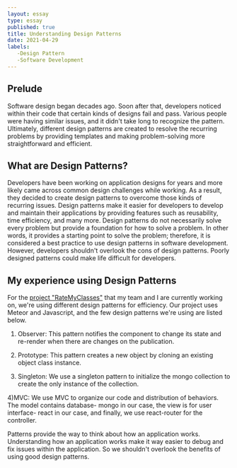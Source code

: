 ```yaml
---
layout: essay
type: essay
published: true
title: Understanding Design Patterns
date: 2021-04-29
labels:
   -Design Pattern
   -Software Development
---
```



## Prelude
Software design began decades ago. Soon after that, developers noticed within their code that certain kinds of designs fail and pass.  Various people were having similar issues, and it didn't take long to recognize the pattern. Ultimately, different design patterns are created to resolve the recurring problems by providing templates and making problem-solving more straightforward and efficient. 

## What are Design Patterns?  
Developers have been working on application designs for years and more likely came across common design challenges while working. As a result, they decided to create design patterns to overcome those kinds of recurring issues. Design patterns make it easier for developers to develop and maintain their applications by providing features such as reusability, time efficiency, and many more. Design patterns do not necessarily solve every problem but provide a foundation for how to solve a problem. In other words, it provides a starting point to solve the problem; therefore, it is considered a best practice to use design patterns in software development.  However, developers shouldn't overlook the cons of design patterns. Poorly designed patterns could make life difficult for developers. 

## My experience using Design Patterns
   For the [project "RateMyClasses"](https://rate-my-classes-manoa.github.io/) that my team and I are currently working on, we're using different design patterns for efficiency. Our project uses Meteor and Javascript, and the few design patterns we're using are listed below. 
   
1) Observer: This pattern notifies the component to change its state and re-render when there are changes on the publication.

2) Prototype: This pattern creates a new object by cloning an existing object class instance.  

3) Singleton: We use a singleton pattern to initialize the mongo collection to create the only instance of the collection.

4)MVC: We use MVC to organize our code and distribution of behaviors. The model contains database- mongo in our case, the view is for user interface- react in our case, and finally, we use react-router for the controller.  

 Patterns provide the way to think about how an application works. Understanding how an application works make it way easier to debug and fix issues within the application. So we shouldn't overlook the benefits of using good design patterns. 
